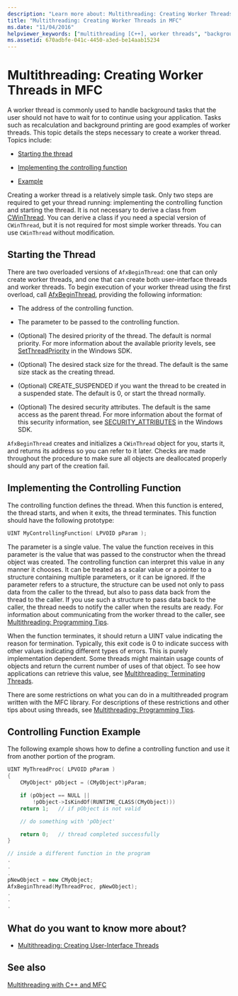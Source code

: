 ```yaml
---
description: "Learn more about: Multithreading: Creating Worker Threads in MFC"
title: "Multithreading: Creating Worker Threads in MFC"
ms.date: "11/04/2016"
helpviewer_keywords: ["multithreading [C++], worker threads", "background tasks [C++]", "threading [C++], worker threads", "worker threads [C++]", "threading [C++], creating threads", "threading [MFC], worker threads", "threading [C++], user input not required"]
ms.assetid: 670adbfe-041c-4450-a3ed-be14aab15234
---
```

# Multithreading: Creating Worker Threads in MFC

A worker thread is commonly used to handle background tasks that the user should not have to wait for to continue using your application. Tasks such as recalculation and background printing are good examples of worker threads. This topic details the steps necessary to create a worker thread. Topics include:

- [Starting the thread](#_core_starting_the_thread)

- [Implementing the controlling function](#_core_implementing_the_controlling_function)

- [Example](#_core_controlling_function_example)

Creating a worker thread is a relatively simple task. Only two steps are required to get your thread running: implementing the controlling function and starting the thread. It is not necessary to derive a class from [CWinThread](../mfc/reference/cwinthread-class.md). You can derive a class if you need a special version of `CWinThread`, but it is not required for most simple worker threads. You can use `CWinThread` without modification.

## <a name="_core_starting_the_thread"></a> Starting the Thread

There are two overloaded versions of `AfxBeginThread`: one that can only create worker threads, and one that can create both user-interface threads and worker threads. To begin execution of your worker thread using the first overload, call [AfxBeginThread](../mfc/reference/application-information-and-management.md#afxbeginthread), providing the following information:

- The address of the controlling function.

- The parameter to be passed to the controlling function.

- (Optional) The desired priority of the thread. The default is normal priority. For more information about the available priority levels, see [SetThreadPriority](/windows/win32/api/processthreadsapi/nf-processthreadsapi-setthreadpriority) in the Windows SDK.

- (Optional) The desired stack size for the thread. The default is the same size stack as the creating thread.

- (Optional) CREATE_SUSPENDED if you want the thread to be created in a suspended state. The default is 0, or start the thread normally.

- (Optional) The desired security attributes. The default is the same access as the parent thread. For more information about the format of this security information, see [SECURITY_ATTRIBUTES](/previous-versions/windows/desktop/legacy/aa379560\(v=vs.85\)) in the Windows SDK.

`AfxBeginThread` creates and initializes a `CWinThread` object for you, starts it, and returns its address so you can refer to it later. Checks are made throughout the procedure to make sure all objects are deallocated properly should any part of the creation fail.

## <a name="_core_implementing_the_controlling_function"></a> Implementing the Controlling Function

The controlling function defines the thread. When this function is entered, the thread starts, and when it exits, the thread terminates. This function should have the following prototype:

```cpp
UINT MyControllingFunction( LPVOID pParam );
```

The parameter is a single value. The value the function receives in this parameter is the value that was passed to the constructor when the thread object was created. The controlling function can interpret this value in any manner it chooses. It can be treated as a scalar value or a pointer to a structure containing multiple parameters, or it can be ignored. If the parameter refers to a structure, the structure can be used not only to pass data from the caller to the thread, but also to pass data back from the thread to the caller. If you use such a structure to pass data back to the caller, the thread needs to notify the caller when the results are ready. For information about communicating from the worker thread to the caller, see [Multithreading: Programming Tips](multithreading-programming-tips.md).

When the function terminates, it should return a UINT value indicating the reason for termination. Typically, this exit code is 0 to indicate success with other values indicating different types of errors. This is purely implementation dependent. Some threads might maintain usage counts of objects and return the current number of uses of that object. To see how applications can retrieve this value, see [Multithreading: Terminating Threads](multithreading-terminating-threads.md).

There are some restrictions on what you can do in a multithreaded program written with the MFC library. For descriptions of these restrictions and other tips about using threads, see [Multithreading: Programming Tips](multithreading-programming-tips.md).

## <a name="_core_controlling_function_example"></a> Controlling Function Example

The following example shows how to define a controlling function and use it from another portion of the program.

```cpp
UINT MyThreadProc( LPVOID pParam )
{
    CMyObject* pObject = (CMyObject*)pParam;

    if (pObject == NULL ||
        !pObject->IsKindOf(RUNTIME_CLASS(CMyObject)))
    return 1;   // if pObject is not valid

    // do something with 'pObject'

    return 0;   // thread completed successfully
}

// inside a different function in the program
.
.
.
pNewObject = new CMyObject;
AfxBeginThread(MyThreadProc, pNewObject);
.
.
.
```

## What do you want to know more about?

- [Multithreading: Creating User-Interface Threads](multithreading-creating-user-interface-threads.md)

## See also

[Multithreading with C++ and MFC](multithreading-with-cpp-and-mfc.md)
